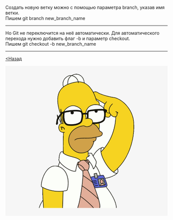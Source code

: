 Создать новую ветку можно с помощью параметра branch, указав имя ветки.  
Пишем git branch new_branch_name

---

Но Git не переключится на неё автоматически. Для автоматического перехода нужно добавить флаг -b и параметр checkout.  
Пишем git checkout -b new_branch_name

---

[<Назад](/readme.md)

![](/assets/4.png)